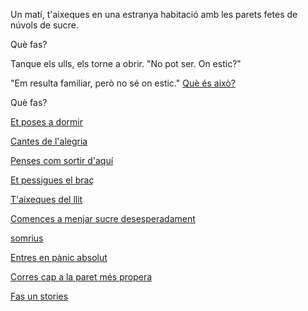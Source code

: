 Un matí, t'aixeques en una estranya habitació amb les parets fetes de núvols de sucre.

Què fas?

Tanque els ulls, els torne a obrir. "No pot ser. On estic?"

"Em resulta familiar, però no sé on estic." [Què és això? ](http://www.google.es/imgres?imgurl=http%3A%2F%2F1.bp.blogspot.com%2F-b0CZu7RAyiM%2FULaNOLTJMZI%2FAAAAAAAAAA8%2FwmVTGAKDC-U%2Fs400%2FCaptura3.PNG&imgrefurl=http%3A%2F%2Fsusandsan.blogspot.com%2F2012%2F11%2Fsimbolismo-figuracion-y-abstraccion.html&h=304&w=400&tbnid=jAdgGBhRlYxgwM%3A&zoom=1&docid=j7NOlpg8lyjPMM&ei=xo95VOvhDc7zasWGgaAP&tbm=isch&ved=0CGMQMygfMB8&iact=rc&uact=3&dur=1931&page=3&start=20&ndsp=13)

Què fas?

[Et poses a dormir](dormir/dormir.md)

[Cantes de l'alegria](cantar/cantar.md)

[Penses com sortir d'aquí](sortir/sortir.md)

[Et pessigues el braç](pessigar-se/pessigar-se.md)

[T'aixeques del llit](aixecar/aixecar.md)

[Comences a menjar sucre desesperadament](menjar/menjar.md)

[somrius](somrius/somrius.md)

[Entres en pànic absolut](panic/panic.md)

[Corres cap a la paret més propera](correr/correr.md)

[Fas un stories](stories/stories.md)